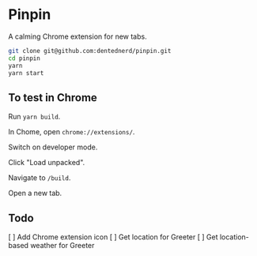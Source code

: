 # Pinpin

A calming Chrome extension for new tabs.

```bash
git clone git@github.com:dentednerd/pinpin.git
cd pinpin
yarn
yarn start
```

## To test in Chrome

Run `yarn build`.

In Chome, open `chrome://extensions/`.

Switch on developer mode.

Click "Load unpacked".

Navigate to `/build`.

Open a new tab.

## Todo

[ ] Add Chrome extension icon
[ ] Get location for Greeter
[ ] Get location-based weather for Greeter
